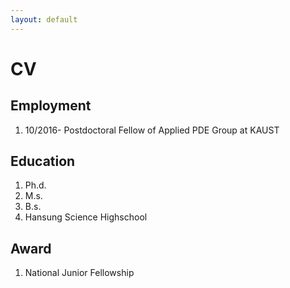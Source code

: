 ```yaml
---
layout: default
---
```


# CV

## Employment
1. 10/2016- Postdoctoral Fellow of Applied PDE Group at KAUST


## Education
1. Ph.d.
1. M.s.
1. B.s.
1. Hansung Science Highschool

## Award
1. National Junior Fellowship
